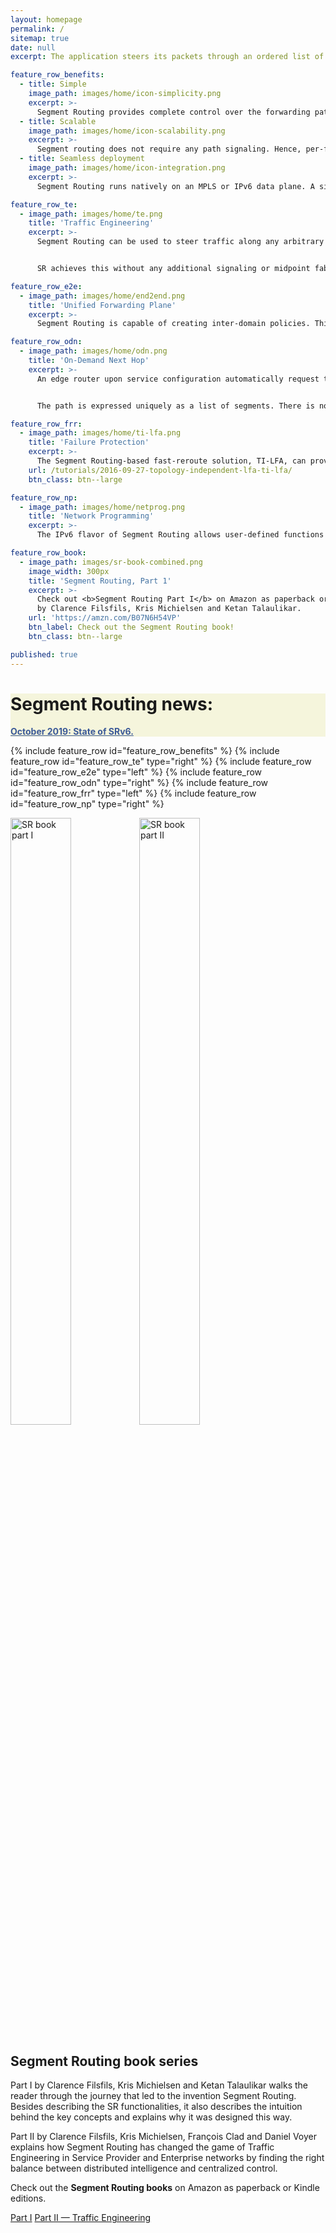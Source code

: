```yaml
---
layout: homepage
permalink: /
sitemap: true
date: null
excerpt: The application steers its packets through an ordered list of instructions and realizes end-to-end policy without creating any per-flow state in the network.

feature_row_benefits:
  - title: Simple
    image_path: images/home/icon-simplicity.png
    excerpt: >-
      Segment Routing provides complete control over the forwarding paths by combining simple network instructions. It does not require any additional protocol. Indeed in some cases it removes unnecessary protocols simplifying your network.
  - title: Scalable
    image_path: images/home/icon-scalability.png
    excerpt: >-
      Segment routing does not require any path signaling. Hence, per-flow state only needs to be maintained at the ingress node of the SR domain increasing your network flexibility while reducing cost.
  - title: Seamless deployment
    image_path: images/home/icon-integration.png
    excerpt: >-
      Segment Routing runs natively on an MPLS or IPv6 data plane. A simple software upgrade will enable your hardware to run it. Also, Segment Routing can coexist with your existing LDP network, making the migration painless.

feature_row_te:
  - image_path: images/home/te.png
    title: 'Traffic Engineering'
    excerpt: >-
      Segment Routing can be used to steer traffic along any arbitrary path in the network. This allows operators to enforce low-latency and / or disjoint paths, regardless of the normal forwarding paths.


      SR achieves this without any additional signaling or midpoint fabric-state!

feature_row_e2e:
  - image_path: images/home/end2end.png
    title: 'Unified Forwarding Plane'
    excerpt: >-
      Segment Routing is capable of creating inter-domain policies. This way you can take advantage of the path-expressivity while keeping your DC, Metro and WAN domains independent.

feature_row_odn:
  - image_path: images/home/odn.png
    title: 'On-Demand Next Hop'
    excerpt: >-
      An edge router upon service configuration automatically request to the Segment Routing PCE an inter-domain path to the remote service endpoint. The path can either be for simple best effort inter-domain reachability or for reachability with SLA contract. 


      The path is expressed uniquely as a list of segments. There is no need for BGP route injection. This architecture is scalable since the node will only get the exact path it needs.

feature_row_frr:
  - image_path: images/home/ti-lfa.png
    title: 'Failure Protection'
    excerpt: >-
      The Segment Routing-based fast-reroute solution, TI-LFA, can provide per-destination sub-50msec protection upon any single link, node or SRLG failure regardless the topology. The traffic is rerouted straight to the post-convergence path, hence avoiding any intermediate flap via an intermediate path. The primary and backup path computation is completely automatic by the IGP.
    url: /tutorials/2016-09-27-topology-independent-lfa-ti-lfa/
    btn_class: btn--large

feature_row_np:
  - image_path: images/home/netprog.png
    title: 'Network Programming'
    excerpt: >-
      The IPv6 flavor of Segment Routing allows user-defined functions to be associated with segments. By leveraging the IPv6 SID format and the dedicated Segment Routing Extension Header, these functions may implement any computable behavior allowing for Network Function Virtualization.

feature_row_book:
  - image_path: images/sr-book-combined.png
    image_width: 300px
    title: 'Segment Routing, Part 1'
    excerpt: >-
      Check out <b>Segment Routing Part I</b> on Amazon as paperback or Kindle edition,
      by Clarence Filsfils, Kris Michielsen and Ketan Talaulikar.
    url: 'https://amzn.com/B07N6H54VP'
    btn_label: Check out the Segment Routing book!
    btn_class: btn--large

published: true
---
```

<div class="notice" style="background-color:Beige">
      <h1>Segment Routing news:</h1>
        <p>
          <b><a href="{{ '/updates-20191029-srv6-state/' | base_url }}" style="font-size: 14px; color: #3b5998;">October 2019: State of SRv6.</a></b>
        </p>
</div>

{% include feature_row id="feature_row_benefits" %}
{% include feature_row id="feature_row_te" type="right" %}
{% include feature_row id="feature_row_e2e" type="left" %}
{% include feature_row id="feature_row_odn" type="right" %}
{% include feature_row id="feature_row_frr" type="left" %}
{% include feature_row id="feature_row_np" type="right" %}

<div class="feature__wrapper">
  <div class="feature__item--left">
    <div class="archive__item">
      <div class="archive__item-teaser">
        <img src="{{ 'images/sr-book-part1.jpg' | relative_url }}" alt="SR book part I" style="width:calc(50% - 3px); max-width:200px; margin-right:6px;"><img src="{{ 'images/sr-book-part2.jpg' | relative_url }}" alt="SR book part II" style="width:calc(50% - 3px); max-width:200px;">
      </div>
      <div class="archive__item-body">
        <h2 class="archive__item-title">Segment Routing book series</h2>
        <div class="archive__item-excerpt">
          <p>Part I by Clarence Filsfils, Kris Michielsen and Ketan Talaulikar walks the reader through the journey that led to the invention Segment Routing. Besides describing the SR functionalities, it also describes the intuition behind the key concepts and explains why it was designed this way.</p>
          <p>Part II by Clarence Filsfils, Kris Michielsen, Fran&ccedil;ois Clad and Daniel Voyer explains how Segment Routing has changed the game of Traffic Engineering in Service Provider and Enterprise networks by finding the right balance between distributed intelligence and centralized control.</p>
          <p>Check out the <b>Segment Routing books</b> on Amazon as paperback or Kindle editions.</p>
        </div>
        <p>
          <a href="https://amzn.com/B01I58LSUO" class="btn btn--large">Part I</a>
          <a href="https://amzn.com/B07N13RDM9" class="btn btn--large">Part II &mdash; Traffic Engineering</a>
        </p>
      </div>
    </div>
  </div>
</div>
